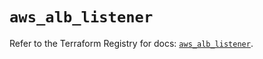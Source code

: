 # `aws_alb_listener`

Refer to the Terraform Registry for docs: [`aws_alb_listener`](https://registry.terraform.io/providers/hashicorp/aws/6.7.0/docs/resources/alb_listener).
